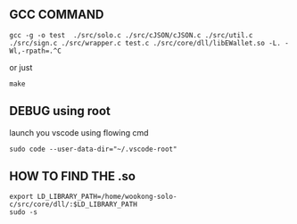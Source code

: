 ## GCC COMMAND
```
gcc -g -o test  ./src/solo.c ./src/cJSON/cJSON.c ./src/util.c ./src/sign.c ./src/wrapper.c test.c ./src/core/dll/libEWallet.so -L. -Wl,-rpath=.^C
```
or just
```
make
```
## DEBUG using root
launch you vscode using flowing cmd
```
sudo code --user-data-dir="~/.vscode-root"
```
## HOW TO FIND THE .so
```
export LD_LIBRARY_PATH=/home/wookong-solo-c/src/core/dll/:$LD_LIBRARY_PATH
sudo -s
```